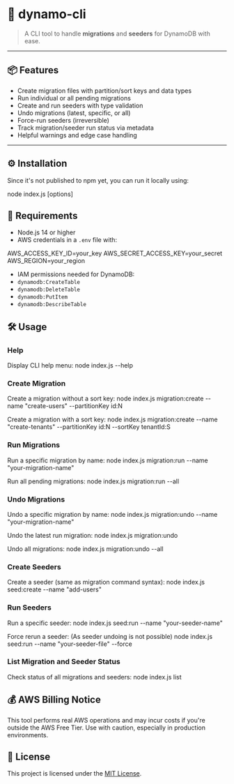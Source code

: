 # 🚀 dynamo-cli

> A CLI tool to handle **migrations** and **seeders** for DynamoDB with ease.

---

## 📦 Features

- Create migration files with partition/sort keys and data types  
- Run individual or all pending migrations  
- Create and run seeders with type validation  
- Undo migrations (latest, specific, or all)  
- Force-run seeders (irreversible)  
- Track migration/seeder run status via metadata  
- Helpful warnings and edge case handling  

---

## ⚙️ Installation

Since it's not published to npm yet, you can run it locally using:


node index.js <command> [options]

##  🧪 Requirements

- Node.js 14 or higher  
- AWS credentials in a `.env` file with:  

AWS_ACCESS_KEY_ID=your_key
AWS_SECRET_ACCESS_KEY=your_secret
AWS_REGION=your_region


- IAM permissions needed for DynamoDB:  
- `dynamodb:CreateTable`  
- `dynamodb:DeleteTable`  
- `dynamodb:PutItem`  
- `dynamodb:DescribeTable`  



## 🛠️ Usage

### Help

Display CLI help menu:
node index.js --help

### Create Migration

Create a migration without a sort key:
node index.js migration:create --name "create-users" --partitionKey id:N

Create a migration with a sort key:
node index.js migration:create --name "create-tenants" --partitionKey id:N --sortKey tenantId:S


### Run Migrations

Run a specific migration by name:
node index.js migration:run --name "your-migration-name"

Run all pending migrations:
node index.js migration:run --all


### Undo Migrations

Undo a specific migration by name:
node index.js migration:undo --name "your-migration-name"

Undo the latest run migration:
node index.js migration:undo

Undo all migrations:
node index.js migration:undo --all


### Create Seeders

Create a seeder (same as migration command syntax):
node index.js seed:create --name "add-users"

### Run Seeders

Run a specific seeder:
node index.js seed:run --name "your-seeder-name"

Force rerun a seeder: (As seeder undoing is not possible)
node index.js seed:run --name "your-seeder-file" --force

### List Migration and Seeder Status

Check status of all migrations and seeders:
node index.js list

## 💰 AWS Billing Notice

This tool performs real AWS operations and may incur costs if you're outside the AWS Free Tier. Use with caution, especially in production environments.

## 📃 License

This project is licensed under the [MIT License](./LICENSE).